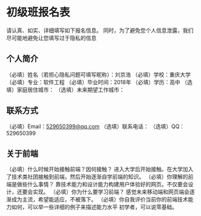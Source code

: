 # 初级班报名表

请认真、如实、详细填写如下报名信息。
同时，为了避免您个人信息泄露，我们尽可能地避免让您填写过于隐私的信息

## 个人简介

（必填）姓名（若担心隐私问题可填写昵称）：刘京浩
（必填）学校：重庆大学
（必填）专业：软件工程
（必填）毕业时间：2018年
（必填）学历：高中
（选填）家庭居住城市：
（选填）未来期望工作城市：

## 联系方式

（必填）Email：529650399@qq.com
（选填）联系电话：
（选填）QQ：529650399

## 关于前端

（必填）什么时候开始接触前端？因何接触？
    进入大学后开始接触。在大学加入了技术类社团接触到前端，然后开始逐渐自学前端的知识。
（必填）你理解的前端是做些什么事情？
    靠技术能力和设计能力构建用户体验好的网页。不仅要会设计，还要会实现。
（必填）你为什么要学习前端？
    感觉未来移动端和网页端会逐渐成为主流，希望能适应，不被落下。
（必填）你自我评价当前你的前端技术能力如何，可以举一些详细的例子来描述能力水平
    初学者，可以说零基础。
